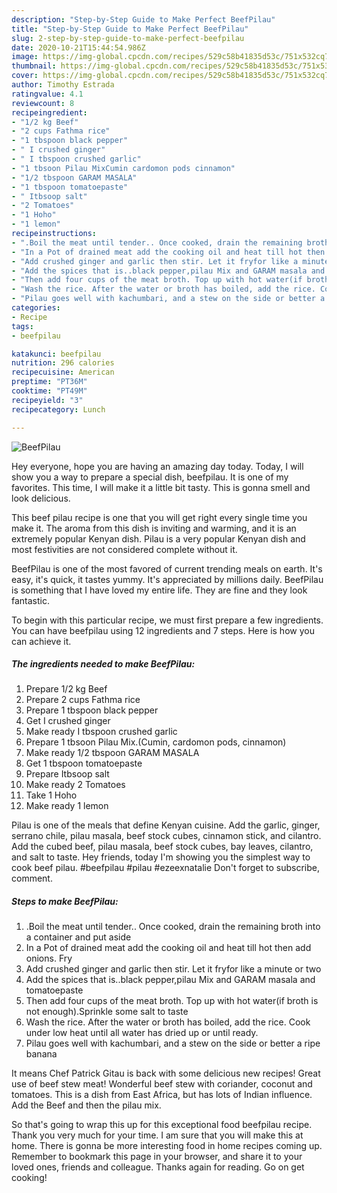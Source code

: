 ```yaml
---
description: "Step-by-Step Guide to Make Perfect BeefPilau"
title: "Step-by-Step Guide to Make Perfect BeefPilau"
slug: 2-step-by-step-guide-to-make-perfect-beefpilau
date: 2020-10-21T15:44:54.986Z
image: https://img-global.cpcdn.com/recipes/529c58b41835d53c/751x532cq70/beefpilau-recipe-main-photo.jpg
thumbnail: https://img-global.cpcdn.com/recipes/529c58b41835d53c/751x532cq70/beefpilau-recipe-main-photo.jpg
cover: https://img-global.cpcdn.com/recipes/529c58b41835d53c/751x532cq70/beefpilau-recipe-main-photo.jpg
author: Timothy Estrada
ratingvalue: 4.1
reviewcount: 8
recipeingredient:
- "1/2 kg Beef"
- "2 cups Fathma rice"
- "1 tbspoon black pepper"
- " I crushed ginger"
- " I tbspoon crushed garlic"
- "1 tbsoon Pilau MixCumin cardomon pods cinnamon"
- "1/2 tbspoon GARAM MASALA"
- "1 tbspoon tomatoepaste"
- " Itbsoop salt"
- "2 Tomatoes"
- "1 Hoho"
- "1 lemon"
recipeinstructions:
- ".Boil the meat until tender.. Once cooked, drain the remaining broth into a container and put aside"
- "In a Pot of drained meat add the cooking oil and heat till hot then add onions. Fry"
- "Add crushed ginger and garlic then stir. Let it fryfor like a minute or two"
- "Add the spices that is..black pepper,pilau Mix and GARAM masala and tomatoepaste"
- "Then add four cups of the meat broth. Top up with hot water(if broth is not enough).Sprinkle some salt to taste"
- "Wash the rice. After the water or broth has boiled, add the rice. Cook under low heat until all water has dried up or until ready."
- "Pilau goes well with kachumbari, and a stew on the side or better a ripe banana"
categories:
- Recipe
tags:
- beefpilau

katakunci: beefpilau 
nutrition: 296 calories
recipecuisine: American
preptime: "PT36M"
cooktime: "PT49M"
recipeyield: "3"
recipecategory: Lunch

---
```



![BeefPilau](https://img-global.cpcdn.com/recipes/529c58b41835d53c/751x532cq70/beefpilau-recipe-main-photo.jpg)

Hey everyone, hope you are having an amazing day today. Today, I will show you a way to prepare a special dish, beefpilau. It is one of my favorites. This time, I will make it a little bit tasty. This is gonna smell and look delicious.

This beef pilau recipe is one that you will get right every single time you make it. The aroma from this dish is inviting and warming, and it is an extremely popular Kenyan dish. Pilau is a very popular Kenyan dish and most festivities are not considered complete without it.

BeefPilau is one of the most favored of current trending meals on earth. It's easy, it's quick, it tastes yummy. It's appreciated by millions daily. BeefPilau is something that I have loved my entire life. They are fine and they look fantastic.


To begin with this particular recipe, we must first prepare a few ingredients. You can have beefpilau using 12 ingredients and 7 steps. Here is how you can achieve it.

<!--inarticleads1-->

##### The ingredients needed to make BeefPilau:

1. Prepare 1/2 kg Beef
1. Prepare 2 cups Fathma rice
1. Prepare 1 tbspoon black pepper
1. Get  I crushed ginger
1. Make ready  I tbspoon crushed garlic
1. Prepare 1 tbsoon Pilau Mix.(Cumin, cardomon pods, cinnamon)
1. Make ready 1/2 tbspoon GARAM MASALA
1. Get 1 tbspoon tomatoepaste
1. Prepare  Itbsoop salt
1. Make ready 2 Tomatoes
1. Take 1 Hoho
1. Make ready 1 lemon


Pilau is one of the meals that define Kenyan cuisine. Add the garlic, ginger, serrano chile, pilau masala, beef stock cubes, cinnamon stick, and cilantro. Add the cubed beef, pilau masala, beef stock cubes, bay leaves, cilantro, and salt to taste. Hey friends, today I&#39;m showing you the simplest way to cook beef pilau. #beefpilau #pilau #ezeexnatalie Don&#39;t forget to subscribe, comment. 

<!--inarticleads2-->

##### Steps to make BeefPilau:

1. .Boil the meat until tender.. Once cooked, drain the remaining broth into a container and put aside
1. In a Pot of drained meat add the cooking oil and heat till hot then add onions. Fry
1. Add crushed ginger and garlic then stir. Let it fryfor like a minute or two
1. Add the spices that is..black pepper,pilau Mix and GARAM masala and tomatoepaste
1. Then add four cups of the meat broth. Top up with hot water(if broth is not enough).Sprinkle some salt to taste
1. Wash the rice. After the water or broth has boiled, add the rice. Cook under low heat until all water has dried up or until ready.
1. Pilau goes well with kachumbari, and a stew on the side or better a ripe banana


It means Chef Patrick Gitau is back with some delicious new recipes! Great use of beef stew meat! Wonderful beef stew with coriander, coconut and tomatoes. This is a dish from East Africa, but has lots of Indian influence. Add the Beef and then the pilau mix. 

So that's going to wrap this up for this exceptional food beefpilau recipe. Thank you very much for your time. I am sure that you will make this at home. There is gonna be more interesting food in home recipes coming up. Remember to bookmark this page in your browser, and share it to your loved ones, friends and colleague. Thanks again for reading. Go on get cooking!
